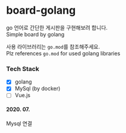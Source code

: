 # board-golang

go 언어로 간단한 게시판을 구현해보려 합니다.  
Simple board by golang  

사용 라이브러리는 `go.mod`를 참조해주세요.  
Plz references `go.mod` for used golang libraries

### Tech Stack
- [x] golang
- [x] MySql (by docker)
- [ ] Vue.js

#### 2020. 07.
Mysql 연결
